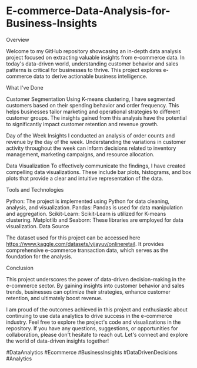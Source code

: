 # E-commerce-Data-Analysis-for-Business-Insights

Overview

Welcome to my GitHub repository showcasing an in-depth data analysis project focused on extracting valuable insights from e-commerce data. In today's data-driven world, understanding customer behavior and sales patterns is critical for businesses to thrive. This project explores e-commerce data to derive actionable business intelligence.

What I've Done

Customer Segmentation
Using K-means clustering, I have segmented customers based on their spending behavior and order frequency. This helps businesses tailor marketing and operational strategies to different customer groups. The insights gained from this analysis have the potential to significantly impact customer retention and revenue growth.

Day of the Week Insights
I conducted an analysis of order counts and revenue by the day of the week. Understanding the variations in customer activity throughout the week can inform decisions related to inventory management, marketing campaigns, and resource allocation.

Data Visualization
To effectively communicate the findings, I have created compelling data visualizations. These include bar plots, histograms, and box plots that provide a clear and intuitive representation of the data.

Tools and Technologies

Python: The project is implemented using Python for data cleaning, analysis, and visualization.
Pandas: Pandas is used for data manipulation and aggregation.
Scikit-Learn: Scikit-Learn is utilized for K-means clustering.
Matplotlib and Seaborn: These libraries are employed for data visualization.
Data Source

The dataset used for this project can be accessed here https://www.kaggle.com/datasets/vijayuv/onlineretail. It provides comprehensive e-commerce transaction data, which serves as the foundation for the analysis.

Conclusion

This project underscores the power of data-driven decision-making in the e-commerce sector. By gaining insights into customer behavior and sales trends, businesses can optimize their strategies, enhance customer retention, and ultimately boost revenue.

I am proud of the outcomes achieved in this project and enthusiastic about continuing to use data analytics to drive success in the e-commerce industry. Feel free to explore the project's code and visualizations in the repository. If you have any questions, suggestions, or opportunities for collaboration, please don't hesitate to reach out. Let's connect and explore the world of data-driven insights together!

#DataAnalytics #Ecommerce #BusinessInsights #DataDrivenDecisions #Analytics

